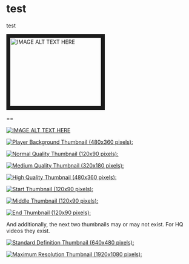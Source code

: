 test
====

test

<a href="http://www.youtube.com/watch?feature=player_embedded&v=Qz8f-3HQN4U
" target="_blank"><img src="http://img.youtube.com/vi/Qz8f-3HQN4U/0.jpg" 
alt="IMAGE ALT TEXT HERE" width="240" height="180" border="10" /></a>



==

[![IMAGE ALT TEXT HERE](http://img.youtube.com/vi/Qz8f-3HQN4U/0.jpg)](http://www.youtube.com/watch?v=Qz8f-3HQN4U)


[![Player Background Thumbnail (480x360 pixels):]( http://i1.ytimg.com/vi/Qz8f-3HQN4U/0.jpg)](http://www.youtube.com/watch?v=Qz8f-3HQN4U)

[![Normal Quality Thumbnail (120x90 pixels):]( http://i1.ytimg.com/vi/Qz8f-3HQN4U/default.jpg)](http://www.youtube.com/watch?v=Qz8f-3HQN4U)

[![Medium Quality Thumbnail (320x180 pixels):]( http://i1.ytimg.com/vi/Qz8f-3HQN4U/mqdefault.jpg)](http://www.youtube.com/watch?v=Qz8f-3HQN4U)

[![High Quality Thumbnail (480x360 pixels):]( http://i1.ytimg.com/vi/Qz8f-3HQN4U/hqdefault.jpg)](http://www.youtube.com/watch?v=Qz8f-3HQN4U)

[![Start Thumbnail (120x90 pixels):]( http://i1.ytimg.com/vi/Qz8f-3HQN4U/1.jpg)](http://www.youtube.com/watch?v=Qz8f-3HQN4U)

[![Middle Thumbnail (120x90 pixels):]( http://i1.ytimg.com/vi/Qz8f-3HQN4U/2.jpg)](http://www.youtube.com/watch?v=Qz8f-3HQN4U)

[![End Thumbnail (120x90 pixels):]( http://i1.ytimg.com/vi/Qz8f-3HQN4U/3.jpg)](http://www.youtube.com/watch?v=Qz8f-3HQN4U)


And additionally, the next two thumbnails may or may not exist. For HQ videos they exist.

[![Standard Definition Thumbnail (640x480 pixels):]( http://i1.ytimg.com/vi/Qz8f-3HQN4U/sddefault.jpg)](http://www.youtube.com/watch?v=Qz8f-3HQN4U)

[![Maximum Resolution Thumbnail (1920x1080 pixels):]( http://i1.ytimg.com/vi/Qz8f-3HQN4U/maxresdefault.jpg)](http://www.youtube.com/watch?v=Qz8f-3HQN4U)

